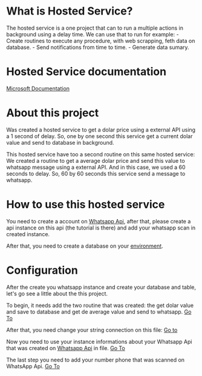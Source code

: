 # What is Hosted Service?

  The hosted service is a one project that can to run a multiple actions in background using a delay time. We can use that to run for example: 
    - Create routines to execute any procedure, with web scrapping, feth data on database.
    - Send notifications from time to time.
    - Generate data sumary.

# Hosted Service documentation

  [Microsoft Documentation](https://learn.microsoft.com/en-us/aspnet/core/fundamentals/host/hosted-services)
  
# About this project

  Was created a hosted service to get a dolar price using a external API using a 1 second of delay. So, one by one second this service get a current dolar value and send to database in background. 
  
  This hosted service have too a second routine on this same hosted service: We created a routine to get a average dolar price and send this value to whatsapp message using a external API. And in this case, we used a 60 seconds to delay. So, 60 by 60 seconds this service send a message to whatsapp.
  
# How to use this hosted service

  You need to create a account on [Whatsapp Api](https://user.ultramsg.com), after that, please create a api instance on this api (the tutorial is there) and add your whatsapp scan in created instance.
  
  After that, you need to create a database on your [environment](CreateDatabase.sql).
  
# Configuration

  After the create you whatsapp instance and create your database and table, let's go see a little about the this project.
  
  To begin, it needs add the two routine that was created: the get dolar value and save to database and get de average value and send to whatsapp. [Go To](../HostedService/WorkerJobs/Program.cs)

  After that, you need change your string connection on this file: [Go to](../HostedService/WorkerJobs.DataAccess/CurrencyValue/CurrencyValue.cs)
  
  Now you need to use your instance informations about your Whatsapp Api that was created on [Whatsapp Api](https://user.ultramsg.com) in file. [Go To](../HostedService/WorkerJobs.DataAccess/CurrencyValue/WhatsAppApi.cs)
  
  The last step you need to add your number phone that was scanned on WhatsApp Api. [Go To](../HostedService/WorkerJobs/Workers/CurrencyValueToWhatsAppWorker.cs)
  
  
  
  
  
  
  
  
  
  
  
  
